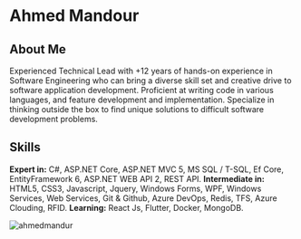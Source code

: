 # Ahmed Mandour

## About Me

Experienced Technical Lead with +12 years of hands-on experience in Software Engineering who can bring a diverse skill set and creative drive to software application development. Proficient at writing code in various languages, and feature development and implementation. Specialize in thinking outside the box to find unique solutions to difficult software development problems.

## Skills
**Expert in:** C#, ASP.NET Core, ASP.NET MVC 5, MS SQL / T-SQL, Ef Core, EntityFramework 6, ASP.NET WEB API 2, REST API.
**Intermediate in:** HTML5, CSS3, Javascript, Jquery, Windows Forms, WPF, Windows Services, Web Services, Git & Github, Azure DevOps, Redis, TFS, Azure Clouding, RFID.
**Learning:** React Js, Flutter, Docker, MongoDB.

<p align="left"> <img src="https://komarev.com/ghpvc/?username=ahmedmandur" alt="ahmedmandur" /> </p>

